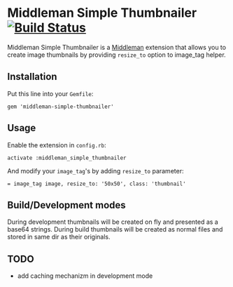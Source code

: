Middleman Simple Thumbnailer [![Build Status](https://travis-ci.org/kubenstein/middleman-simple-thumbnailer.png?branch=master)](https://travis-ci.org/kubenstein/middleman-simple-thumbnailer)
=============

Middleman Simple Thumbnailer is a [Middleman](http://middlemanapp.com/) extension that allows you to create image thumbnails by providing `resize_to` option to image_tag helper.


Installation
-------
Put this line into your `Gemfile`:
```
gem 'middleman-simple-thumbnailer'
```

Usage
-----
Enable the extension in `config.rb`:
```
activate :middleman_simple_thumbnailer
```

And modify your `image_tag`'s by adding `resize_to` parameter:
```
= image_tag image, resize_to: '50x50', class: 'thumbnail'
```

Build/Development modes
-----
  During development thumbnails will be created on fly and presented as a base64 strings.
  During build thumbnails will be created as normal files and stored in same dir as their originals.

TODO
-----
  - add caching mechanizm in development mode
